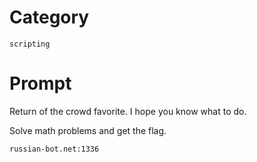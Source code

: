 # Category

`scripting`

# Prompt

Return of the crowd favorite. I hope you know what to do.

Solve math problems and get the flag.

`russian-bot.net:1336`
